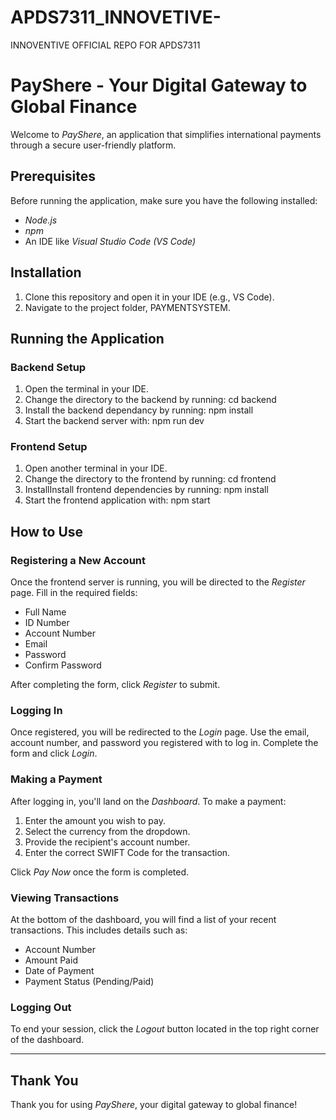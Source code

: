 # APDS7311_INNOVETIVE-
INNOVENTIVE OFFICIAL REPO FOR APDS7311

# PayShere - Your Digital Gateway to Global Finance

Welcome to *PayShere*, an application that simplifies international payments through a secure user-friendly platform.

## Prerequisites

Before running the application, make sure you have the following installed:
- *Node.js*
- *npm*
- An IDE like *Visual Studio Code (VS Code)*

## Installation

1. Clone this repository and open it in your IDE (e.g., VS Code).
2. Navigate to the project folder, PAYMENTSYSTEM.

## Running the Application

### Backend Setup

1. Open the terminal in your IDE.
2. Change the directory to the backend by running:
    cd backend
3. Install the backend dependancy by running:
    npm install
4. Start the backend server with:
    npm run dev

### Frontend Setup

1. Open another terminal in your IDE.
2. Change the directory to the frontend by running: 
    cd frontend
3. InstallInstall frontend dependencies by running:
    npm install
4. Start the frontend application with:
    npm start

## How to Use

### Registering a New Account

Once the frontend server is running, you will be directed to the *Register* page. Fill in the required fields:

- Full Name
- ID Number
- Account Number
- Email
- Password
- Confirm Password

After completing the form, click *Register* to submit.

### Logging In

Once registered, you will be redirected to the *Login* page. Use the email, account number, and password you registered with to log in. Complete the form and click *Login*.

### Making a Payment

After logging in, you'll land on the *Dashboard*. To make a payment:

1. Enter the amount you wish to pay.
2. Select the currency from the dropdown.
3. Provide the recipient's account number.
4. Enter the correct SWIFT Code for the transaction.

Click *Pay Now* once the form is completed.

### Viewing Transactions

At the bottom of the dashboard, you will find a list of your recent transactions. This includes details such as:

- Account Number
- Amount Paid
- Date of Payment
- Payment Status (Pending/Paid)

### Logging Out

To end your session, click the *Logout* button located in the top right corner of the dashboard.

---

## Thank You

Thank you for using *PayShere*, your digital gateway to global finance!
